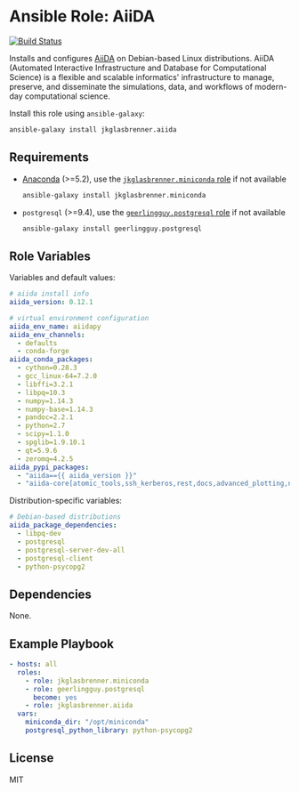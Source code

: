 # Ansible Role: AiiDA

[![Build Status](https://travis-ci.org/jkglasbrenner/ansible-role-aiida.svg?branch=master)](https://travis-ci.org/jkglasbrenner/ansible-role-aiida)

Installs and configures [AiiDA](http://www.aiida.net) on Debian-based Linux distributions. AiiDA (Automated Interactive Infrastructure and Database for Computational Science) is a flexible and scalable informatics' infrastructure to manage, preserve, and disseminate the simulations, data, and workflows of modern-day computational science.

Install this role using `ansible-galaxy`:

```bash
ansible-galaxy install jkglasbrenner.aiida
```

## Requirements

*   [Anaconda](https://www.anaconda.com/distribution/) (>=5.2), use the [`jkglasbrenner.miniconda` role](https://galaxy.ansible.com/jkglasbrenner/miniconda) if not available
    
    ```bash
    ansible-galaxy install jkglasbrenner.miniconda
    ```

*   `postgresql` (>=9.4), use the [`geerlingguy.postgresql` role](https://galaxy.ansible.com/geerlingguy/postgresql) if not available
    
    ```bash
    ansible-galaxy install geerlingguy.postgresql
    ```

## Role Variables

Variables and default values:

```yaml
# aiida install info
aiida_version: 0.12.1

# virtual environment configuration
aiida_env_name: aiidapy
aiida_env_channels:
  - defaults
  - conda-forge
aiida_conda_packages:
  - cython=0.28.3
  - gcc_linux-64=7.2.0
  - libffi=3.2.1
  - libpq=10.3
  - numpy=1.14.3
  - numpy-base=1.14.3
  - pandoc=2.2.1
  - python=2.7
  - scipy=1.1.0
  - spglib=1.9.10.1
  - qt=5.9.6
  - zeromq=4.2.5
aiida_pypi_packages:
  - "aiida=={{ aiida_version }}"
  - "aiida-core[atomic_tools,ssh_kerberos,rest,docs,advanced_plotting,notebook,testing]"
```

Distribution-specific variables:

```yaml
# Debian-based distributions
aiida_package_dependencies:
  - libpq-dev
  - postgresql
  - postgresql-server-dev-all
  - postgresql-client
  - python-psycopg2
```

## Dependencies

None.

## Example Playbook

```yaml
- hosts: all
  roles:
    - role: jkglasbrenner.miniconda
    - role: geerlingguy.postgresql
      become: yes
    - role: jkglasbrenner.aiida
  vars:
    miniconda_dir: "/opt/miniconda"
    postgresql_python_library: python-psycopg2
```

## License

MIT
